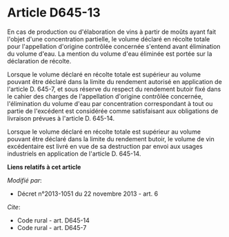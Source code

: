 # Article D645-13

En cas de production ou d'élaboration de vins à partir de moûts ayant fait l'objet d'une concentration partielle, le volume
déclaré en récolte totale pour l'appellation d'origine contrôlée concernée s'entend avant élimination du volume d'eau. La
mention du volume d'eau éliminée est portée sur la déclaration de récolte. 

Lorsque le volume déclaré en récolte totale est supérieur au volume pouvant être déclaré dans la limite du rendement autorisé
en application de l'article D. 645-7, et sous réserve du respect du rendement butoir fixé dans le cahier des charges de
l'appellation d'origine contrôlée concernée, l'élimination du volume d'eau par concentration correspondant à tout ou partie
de l'excédent est considérée comme satisfaisant aux obligations de livraison prévues à l'article D. 645-14. 

Lorsque le volume déclaré en récolte totale est supérieur au volume pouvant être déclaré dans la limite du rendement butoir,
le volume de vin excédentaire est livré en vue de sa destruction par envoi aux usages industriels en application de l'article
D. 645-14.

**Liens relatifs à cet article**

_Modifié par_:

  - Décret n°2013-1051 du 22 novembre 2013 - art. 6

_Cite_:

  - Code rural - art. D645-14
  - Code rural - art. D645-7
